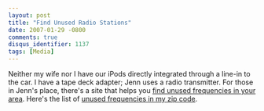 ```yaml
---
layout: post
title: "Find Unused Radio Stations"
date: 2007-01-29 -0800
comments: true
disqus_identifier: 1137
tags: [Media]
---
```

Neither my wife nor I have our iPods directly integrated through a
line-in to the car. I have a tape deck adapter; Jenn uses a radio
transmitter. For those in Jenn's place, there's a site that helps you
[find unused frequencies in your
area](http://www.radio-locator.com/cgi-bin/vacant). Here's the list of
[unused frequencies in my zip
code](http://www.radio-locator.com/cgi-bin/vacant?select=city&city=97124&state=&x=16&y=5).
